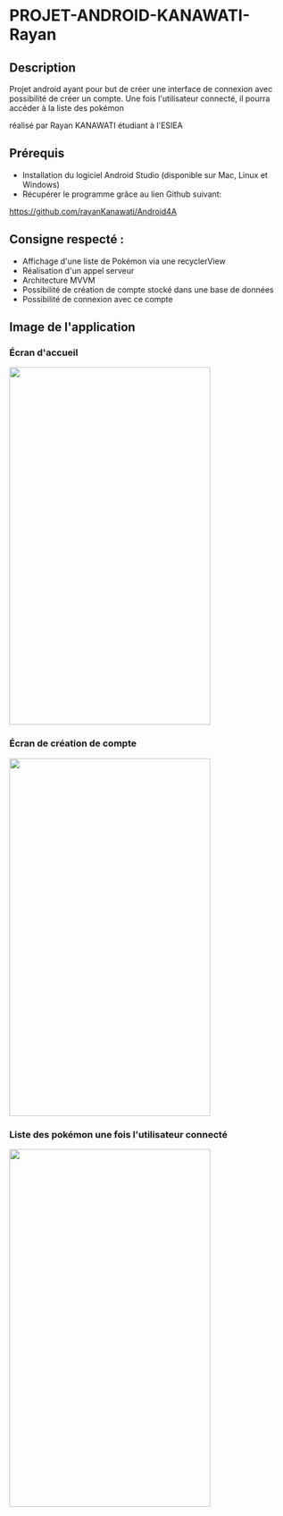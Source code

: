 # PROJET-ANDROID-KANAWATI-Rayan

## Description

Projet android ayant pour but de créer une interface de connexion avec possibilité de créer un compte.
Une fois l'utilisateur connecté, il pourra accéder à la liste des pokémon

réalisé par Rayan KANAWATI étudiant à l'ESIEA

## Prérequis

* Installation du logiciel Android Studio (disponible sur Mac, Linux et Windows)
* Récupérer le programme grâce au lien Github suivant:

https://github.com/rayanKanawati/Android4A
  
## Consigne respecté : 

 * Affichage d'une liste de Pokémon via une recyclerView
 * Réalisation d'un appel serveur
 * Architecture MVVM
 * Possibilité de création de compte stocké dans une base de données
 * Possibilité de connexion avec ce compte

 
## Image de l'application

### Écran d'accueil

<img src="https://user-images.githubusercontent.com/62397552/103151626-0c23f080-4780-11eb-89f4-de306febe956.jpg" width="360" height="640" />

### Écran de création de compte

<img src="https://user-images.githubusercontent.com/62397552/103151631-0f1ee100-4780-11eb-965c-83c70baf8712.jpg" width="360" height="640" />

### Liste des pokémon une fois l'utilisateur connecté

<img src="https://user-images.githubusercontent.com/62397552/103151632-10500e00-4780-11eb-9e05-6839999522d7.jpg" width="360" height="640" />


